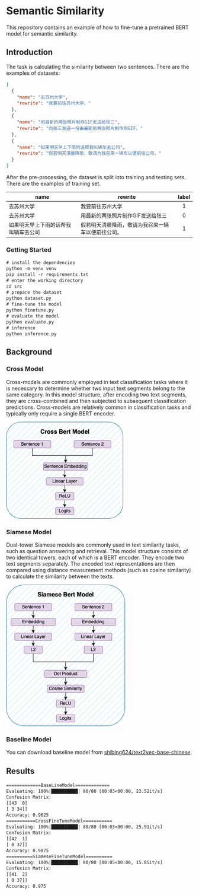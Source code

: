 # Semantic Similarity

This repository contains an example of how to fine-tune a pretrained BERT model for semantic similarity.

## Introduction

The task is calculating the similarity between two sentences.
There are the examples of datasets:

```json
[
  {
    "name": "去苏州大学",
    "rewrite": "我要前往苏州大学。"
  },
  {
    "name": "用最新的两张照片制作GIF发送给张三",
    "rewrite": "向张三发送一份由最新的两张照片制作的GIF。"
  },
  {
    "name": "如果明天早上下雨的话帮我叫辆车去公司",
    "rewrite": "假若明天清晨降雨，敬请为我召来一辆车以便前往公司。"
  }
]
```

After the pre-processing, the dataset is split into training and testing sets.
There are the examples of training set.

| name               | rewrite                   | label |
|--------------------|---------------------------|:-----:|
| 去苏州大学              | 我要前往苏州大学                  |   1   |
| 去苏州大学              | 用最新的两张照片制作GIF发送给张三        |   0   |
| 如果明天早上下雨的话帮我叫辆车去公司 | 假若明天清晨降雨，敬请为我召来一辆车以便前往公司。 |   1   |

### Getting Started

```shell
# install the dependencies
python -m venv venv
pip install -r requirements.txt
# enter the working directory
cd src
# prepare the dataset
python dataset.py
# fine-tune the model
python finetune.py
# evaluate the model
python evaluate.py
# inference
python inference.py
```

## Background

### Cross Model

Cross-models are commonly employed in text classification tasks where it is necessary to determine whether two input
text segments belong to the same category. In this model structure, after encoding two text segments, they are
cross-combined and then subjected to subsequent classification predictions. Cross-models are relatively common in
classification tasks and typically only require a single BERT encoder.

![](doc/Cross.png)

### Siamese Model

Dual-tower Siamese models are commonly used in text similarity tasks, such as question answering and retrieval. This
model structure consists of two identical towers, each of which is a BERT encoder. They encode two text segments
separately. The encoded text representations are then compared using distance measurement methods (such as cosine
similarity) to calculate the similarity between the texts.

![](doc/Siamese.png)

### Baseline Model

You can download baseline model
from [shibing624/text2vec-base-chinese](https://huggingface.co/shibing624/text2vec-base-chinese).

## Results
```
=============BaseLineModel=============
Evaluating: 100%|██████████| 80/80 [00:03<00:00, 23.52it/s]
Confusion Matrix:
[[43  0]
[ 3 34]]
Accuracy: 0.9625
===========CrossFineTuneModel===========
Evaluating: 100%|██████████| 80/80 [00:03<00:00, 25.91it/s]
Confusion Matrix:
[[42  1]
[ 0 37]]
Accuracy: 0.9875
==========SiameseFineTuneModel==========
Evaluating: 100%|██████████| 80/80 [00:05<00:00, 15.85it/s]
Confusion Matrix:
[[41  2]
[ 0 37]]
Accuracy: 0.975
```